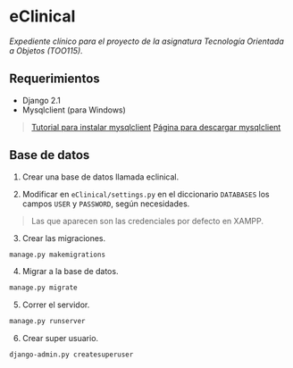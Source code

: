# eClinical

*Expediente clínico para el proyecto de la asignatura Tecnología Orientada a Objetos (TOO115).*

## Requerimientos

- Django 2.1
- Mysqlclient (para Windows)

> [Tutorial para instalar mysqlclient](https://www.pythoniza.me/instalando-mysqlclient-en-windows/)
> [Página para descargar mysqlclient](https://www.lfd.uci.edu/~gohlke/pythonlibs/#mysqlclient)


## Base de datos

1. Crear una base de datos llamada eclinical.

2. Modificar en `eClinical/settings.py` en el diccionario `DATABASES` los campos `USER` y `PASSWORD`, según necesidades.

> Las que aparecen son las credenciales por defecto en XAMPP.

3. Crear las migraciones.

```bash
manage.py makemigrations
```

4. Migrar a la base de datos.

```bash
manage.py migrate
```

5. Correr el servidor.

```bash
manage.py runserver
```

6. Crear super usuario.

```bash
django-admin.py createsuperuser
```